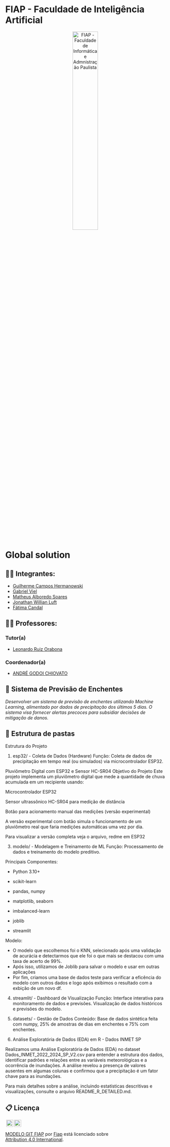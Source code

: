 # FIAP - Faculdade de Inteligência Artificial

<p align="center">
<a href= "https://www.fiap.com.br/"><img src="assets/logo-fiap.png" alt="FIAP - Faculdade de Informática e Admnistração Paulista" border="0" width=40% height=40%></a>
</p>

<br>

# Global solution

## 👨‍🎓 Integrantes: 
- <a href="https://www.linkedin.com/company/inova-fusca">Guilherme Campos Hermanowski </a>
- <a href="https://www.linkedin.com/company/inova-fusca">Gabriel Viel </a>
- <a href="https://www.linkedin.com/company/inova-fusca"> Matheus Alboredo Soares</a> 
- <a href="https://www.linkedin.com/company/inova-fusca">Jonathan Willian Luft </a>
- <a href="https://www.linkedin.com/company/inova-fusca">Fátima Candal</a>


## 👩‍🏫 Professores:

### Tutor(a) 
- <a href="https://www.linkedin.com/company/inova-fusca">Leonardo Ruiz Orabona</a>
### Coordenador(a)
- <a href="https://www.linkedin.com/company/inova-fusca">ANDRÉ GODOI CHIOVATO</a>


## 📜 Sistema de Previsão de Enchentes

*Desenvolver um sistema de previsão de enchentes utilizando Machine Learning, alimentado por dados de precipitação dos últimos 5 dias. O sistema visa fornecer alertas precoces para subsidiar decisões de mitigação de danos.*

## 📁 Estrutura de pastas

Estrutura do Projeto
1. esp32/ - Coleta de Dados (Hardware)
Função: Coleta de dados de precipitação em tempo real (ou simulados) via microcontrolador ESP32.


Pluviômetro Digital com ESP32 e Sensor HC-SR04
Objetivo do Projeto
Este projeto implementa um pluviômetro digital que mede a quantidade de chuva acumulada em um recipiente usando:

Microcontrolador ESP32

Sensor ultrassônico HC-SR04 para medição de distância

Botão para acionamento manual das medições (versão experimental)

A versão experimental com botão simula o funcionamento de um pluviômetro real que faria medições automáticas uma vez por dia.

Para visualizar a versão completa veja o arquivo, redme em ESP32

3. modelo/ - Modelagem e Treinamento de ML
Função: Processamento de dados e treinamento do modelo preditivo.

Principais Componentes:
- Python 3.10+

- scikit-learn

- pandas, numpy

- matplotlib, seaborn

- imbalanced-learn

- joblib

- streamlit

Modelo:
- O modelo que escolhemos foi o KNN, selecionado após uma validação de acurácia e detectarmos que ele foi o que mais se destacou com uma taxa de acerto de 99%.
- Após isso, utilizamos de Joblib para salvar o modelo e usar em outras aplicações
- Por fim, criamos uma base de dados teste para verificar a eficência do modelo com outros dados e logo após exibimos o resultado com a exbição de um novo df.

4. streamlit/ - Dashboard de Visualização
Função: Interface interativa para monitoramento de dados e previsões.
Visualização de dados históricos e previsões do modelo.

5. datasets/ - Gestão de Dados
Conteúdo:
Base de dados sintética feita com numpy, 25% de amostras de dias em enchentes e 75% com enchentes.

6. Análise Exploratória de Dados (EDA) em R - Dados INMET SP

Realizamos uma Análise Exploratória de Dados (EDA) no dataset Dados_INMET_2022_2024_SP_V2.csv para entender a estrutura dos dados, identificar padrões e relações entre as variáveis meteorológicas e a ocorrência de inundações. A análise revelou a presença de valores ausentes em algumas colunas e confirmou que a precipitação é um fator chave para as inundações.

Para mais detalhes sobre a análise, incluindo estatísticas descritivas e visualizações, consulte o arquivo README_R_DETAILED.md.


## 📋 Licença

<img style="height:22px!important;margin-left:3px;vertical-align:text-bottom;" src="https://mirrors.creativecommons.org/presskit/icons/cc.svg?ref=chooser-v1"><img style="height:22px!important;margin-left:3px;vertical-align:text-bottom;" src="https://mirrors.creativecommons.org/presskit/icons/by.svg?ref=chooser-v1"><p xmlns:cc="http://creativecommons.org/ns#" xmlns:dct="http://purl.org/dc/terms/"><a property="dct:title" rel="cc:attributionURL" href="https://github.com/agodoi/template">MODELO GIT FIAP</a> por <a rel="cc:attributionURL dct:creator" property="cc:attributionName" href="https://fiap.com.br">Fiap</a> está licenciado sobre <a href="http://creativecommons.org/licenses/by/4.0/?ref=chooser-v1" target="_blank" rel="license noopener noreferrer" style="display:inline-block;">Attribution 4.0 International</a>.</p>



